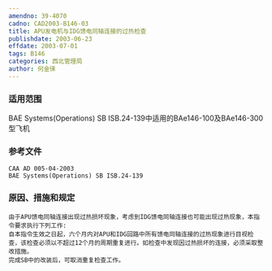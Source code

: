 ```yaml
---
amendno: 39-4070
cadno: CAD2003-B146-03
title: APU发电机与IDG馈电同轴连接的过热检查
publishdate: 2003-06-23
effdate: 2003-07-01
tags: B146
categories: 西北管理局
author: 何金徕
---
```


### 适用范围 
BAE Systems(Operations) SB ISB.24-139中适用的BAe146-100及BAe146-300型飞机

### 参考文件
    CAA AD 005-04-2003 
    BAE Systems(Operations) SB ISB.24-139 

### 原因、措施和规定 
    由于APU馈电同轴连接出现过热损坏现象，考虑到IDG馈电同轴连接也可能出现过热现象，本指令要求执行下列工作: 
    自本指令生效之日起，六个月内对APU和IDG回路中所有馈电同轴连接的过热现象进行目视检查，该检查必须以不超过12个月的周期重复进行。如检查中发现因过热损坏的连接，必须采取整改措施。 
    完成SB中的改装后，可取消重复检查工作。
